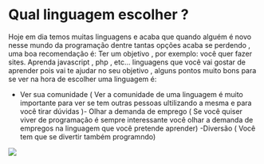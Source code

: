 # Qual linguagem escolher ? 


 Hoje em dia temos muitas linguagens e acaba que quando alguém é novo nesse mundo da programação dentre tantas opções acaba se perdendo , uma boa recomendação é: Ter um objetivo , por exemplo: você quer fazer sites. Aprenda javascript , php , etc... linguagens que você vai gostar de aprender pois vai te ajudar no seu objetivo , alguns pontos muito bons para se ver na hora de escolher uma linguagem é:

- Ver sua comunidade (   Ver a comunidade de uma linguagem é muito importante para ver se tem outras pessoas ultilizando a mesma e para você tirar dúvidas  )- Olhar a demanda de emprego ( Se você quiser viver de programação é sempre interessante você olhar a demanda de empregos na linguagem que você pretende aprender) -Diversão ( Você tem que se divertir também programndo)

<img src="https://blog.dankicode.com/wp-content/uploads/2018/08/Qual-a-Linguagem-de-Programa%C3%A7%C3%A3o-mais-usada-no-mercado.png">


